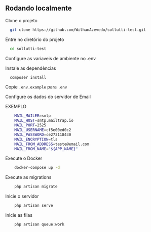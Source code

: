 
## Rodando localmente

Clone o projeto

```bash
  git clone https://github.com/WilhanAzevedo/sollutti-test.git
```

Entre no diretório do projeto

```bash
  cd sollutti-test
```

Configure as variaveis de ambiente no .env


Instale as dependências

```bash
  composer install
```

Copie ```.env.example``` para ```.env```

Configure os dados do servidor de Email

EXEMPLO
```bash
    MAIL_MAILER=smtp
    MAIL_HOST=smtp.mailtrap.io
    MAIL_PORT=2525
    MAIL_USERNAME=cf5e00ed0c2
    MAIL_PASSWORD=ce273118430
    MAIL_ENCRYPTION=tls
    MAIL_FROM_ADDRESS=teste@email.com
    MAIL_FROM_NAME="${APP_NAME}"
```

Execute o Docker

```bash
    docker-compose up -d
```

Execute as migrations

```bash
    php artisan migrate
```

Inicie o servidor

```bash
    php artisan serve
```

Inicie as filas
    
```bash
    php artisan queue:work
```
